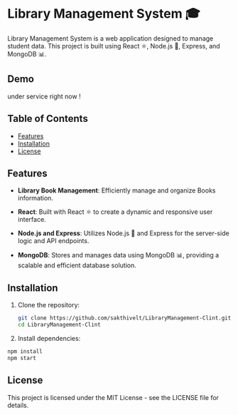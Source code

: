 # Library Management System 🎓

Library Management System is a web application designed to manage student data. This project is built using React ⚛️, Node.js 🚀, Express, and MongoDB 📊.

## Demo

under service right now !

## Table of Contents

- [Features](#features)
- [Installation](#installation)
- [License](#license)

## Features

- **Library Book Management**: Efficiently manage and organize Books information.

- **React**: Built with React ⚛️ to create a dynamic and responsive user interface.

- **Node.js and Express**: Utilizes Node.js 🚀 and Express for the server-side logic and API endpoints.

- **MongoDB**: Stores and manages data using MongoDB 📊, providing a scalable and efficient database solution.

## Installation

1. Clone the repository:

   ```bash
   git clone https://github.com/sakthivelt/LibraryManagement-Clint.git
   cd LibraryManagement-Clint
   ```

2. Install dependencies:
  ```bash
  npm install
  npm start  
  ```

## License

  This project is licensed under the MIT License - see the LICENSE file for details.


   
